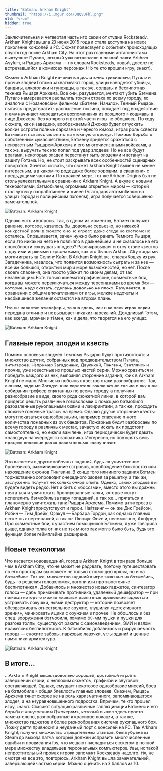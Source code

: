 ```yaml
---
title: "Batman: Arkham Knight"
thumbnail: "https://i.imgur.com/DQQvUFhl.png"
old: "true"
hidden: true
---
```


Заключительная и четвертая часть игр серии от студии Rocksteady. Arkham Knight вышла 23 июня 2015 года и стала доступна на новое поколение консолей и PC. Сюжет повествует о событиях происходящих спустя год после Arkham City. На этот раз главными антагонистами выступают Пугало, который уже встречался в первой части Arkham Asylum, и Рыцарь Аркхема — по словам Rocksteady, новый, доселе не встречавшийся в комиксах персонаж (Но те кто прошли игру, знают).

Сюжет в Arkham Knight начинается достаточно тривиально, Пугало и прочие злодеи Готэма захватывают город, улицы наводняют убийцы, бандиты, алкоголики и тунеядцы, а так же, солдаты и беспилотная техника Рыцаря Аркхема. Все они, разумеется, мечтают убить Бэтмена. Пугало намеревается распылить токсин страха по всему городу, по аналогии с Нолановским фильмом «Бэтмен: Начало». Темный Рыцарь, пытаясь предотвратить распыление токсина, попадает под воздействие и ему начинают мерещиться воспоминания из прошлого и кошмары в лице Джокера, без которого и в этой части игры не обошлось. По ходу сюжета, как и заведено, воображаемый Джокер будет отпускать колкие остроты полные сарказма и черного юмора, играя роль совести Бэтмена и пытаясь склонить на «темную сторону». Помимо борьбы с собственным сумасшествием, Бэтмену придется сражаться с неизвестным Рыцарем Аркхема и его многочисленными войсками, а так же, выручать тех кто попал под удар злодеев. Но не все будут врагами, некоторые злодеи перестанут быть злодеями и встанут на защиту Готэма. Но, не стоит раскрывать всех особенностей сценарных поворотов. Хочется сказать, что сюжет Arkham Knight вышел не менее интересным, а в каком-то роде даже более хорошим, в сравнении с предыдущими частями. По крайней мере, тот же Arkham Origins был не столь увлекательным в сравнении с Arkham Knight. А вкупе с новыми технологиями, бэтмобилем, огромным открытым миром — который стал чуточку проработаннее и живее (Благодаря автомобилям на улицах города и полицейским погоням), игра получается совершенно замечательной.

![Batman: Arkham Knight](https://i.imgur.com/DQQvUFh.png)

Однако есть и вопросы. Так, в одном из моментов, Бэтмен получает ранение, которое, казалось бы, довольно серьезно, но никакой конкретной роли в сюжете оно не играет, даже следа на костюме не осталось. Спрашивается, зачем нужно было ранить Темного Рыцаря, если это никак на него не повлияло в дальнейшем и не сказалось на его способности сокрушать злодеев? Разочаровывает и отсутствие квестов с другими игровыми персонажами, как это было в Arkham City когда мы могли играть за Селину Кайл. В Arkham Knight же, спасая Кошку из рук Загадочника, казалось, что появится возможность сыграть и за нее — все же большой, открытый мир и море возможностей, но нет. После своего спасения, она просто убежит по своим делам, от вас независящим. Есть только кинематографические, совместные бои, когда вы можете переключаться между персонажами во время боя — которые, надо сказать, сделаны довольно не плохо. Разумеется, в сравнении с общим впечатлением от игры, мелкие недочеты и несбывшиеся желания остаются на втором плане.

<p quote>Что же касается атмосферы, то она здесь, как и во всех играх серии передана отлично и не вызывает никаких нареканий. Дождливый Готэм, как всегда, мрачен и тёмен, как и дела, что творятся на его улицах.</p>

![Batman: Arkham Knight](https://i.imgur.com/YWayDeC.png)

## Главные герои, злодеи и квесты

Помимо основных злодеев Темному Рыцарю будут противостоять и множество других, собранных под предводительством Пугала, антигероев. Например Загадочник, Двуликий, Пингвин, Светлячок и прочие, уже известные из прошлых частей серии. Можно сразиться и победить каждого из них, выполняя сторонние задания, коих в Arkham Knight не мало. Многие из побочных квестов стали разнообразнее. Так, скажем, задания Загадочника перестали заключаться только в скучном собирании трофеев спрятанных по всему городу, а получили разнообразие в виде, своего рода сюжетной линии, в которой вам придется решать различные головоломки с помощью бэтмобиля разбавленные рукопашными боями и лабиринтами, а так же, проходить сложные гоночные трассы на время. Однако другие сторонние квесты могут показаться однообразными, например спасение n-ного количества пожарных из рук бандитов. Пожарные будут разбросаны по всему городу в различных местах, зачастую искать их предстоит самостоятельно, но ежели вам лень, игра периодически будет давать «наводку» на очередного заложника. Интересно, но повторять весь процесс спасения раз за разом весьма наскучивает.

![Batman: Arkham Knight](https://i.imgur.com/OSuA1S6.png)

Это касается и других побочных заданий, будь-то уничтожение броневиков, разминирование островов, освобождение блокпостов или нахождение схронов Пингвина. В конце того или иного задания Бэтмен торжественно сопроводит очередного злодея за решетку, а так же, заслуженно получит несколько очков опыта. Однако, самих злодеев вы будете видеть редко. Нет и битв с «боссами», вместо этого вы должны прятаться и уничтожать бронированные танки, которые могут испепелить бэтмобиль за пару попаданий, а так же… прятаться и планомерно уничтожать танк Рыцаря Аркхема. Помимо антигероев в Arkham Knight присутствуют и герои. Найтвинг — он же Дик Грейсон, Робин — Тим Дрейк, Оракул — Барбара Гордон, как одна из главных сюжетных персонажей, а так же Люциус Фокс и, несомненно, Альфред. Про совместные бои, с участием помощников Бэтмена, я уже говорила выше, однако толка от них не так много как могло было быть, будь это функция более геймплейна расширена.

## Новые технологии

Что касается нововведений, город в Arkham Knight в три раза больше чем в Arkham Citty, что не может не радовать, поэтому путешествовать по его просторам вы можете не только с помощью крюка, но и на бэтмобиле. Так же, множество заданий в игре завязано на бэтмобиль, будь-то решения головоломок, погони или противостояние беспилотникам. Добавилось и множество новых гаджетов, синтезатор голоса — дабы приманивать противника, удаленный дешифратор — при помощи которого можно «хакать» различные вражеские гаджеты и устраивать ловушки, новый деструктор — который позволяет обезвреживать огнестрельное оружие, глушилки «детективного зрения», минировать ящики с оружием и прочее. Не обошлось и без спец. вооружения бэтмобиля, помимо 60-мм пушки и пушки для разгона толпы, существуют ракеты с самонаведением, ЭМИ и взлом вражеских беспилотников. К бэтмобилю добавилась и разрушаемость города — сносите заборы, парковые лавочки, углы зданий и ценные памятники архитектуры.

![Batman: Arkham Knight](https://i.imgur.com/f5TFT9h.png)

## В итоге…

…Arkham Knight вышел довольно хорошей, достойной игрой в завершении серии, с неплохим сюжетом, графикой и звуковой составляющей. Однако, смущает некоторое однообразие миссий, боев на бэтмобиле и общая блеклость главных злодеев. Скажем, Рыцарь Аркхема тянет скорее не на роль харизматичного, запоминающегося злодея, а на неуравновешенного подростка. Впрочем, те кто прошел игру, знают. Спасают ситуацию различные галлюцинации Бэтмена и его борьба с «внутренним Джокером», который вышел здесь просто замечательно, разнообразные и красивые локации, а так же, множество гаджетов и более разнообразная система рукопашного боя. Ложку дегтя привносит и неудачный порт с консолей на PC. Так Arkham Knight, получив множество отрицательных отзывов, была убрана из Steam до выхода патча, который должен исправить многочисленные ошибки и провисания fps, что мешают насладиться сюжетом в полной мере множеству владельцев персональных компьютеров. Увы, но такой непростительный промах игроки запомнят Rocksteady надолго. Но, не смотря на все это, повторюсь, Arkham Knight вышла замечательной, завершающей частью серии. Можно оценить на 8 баллов из 10.